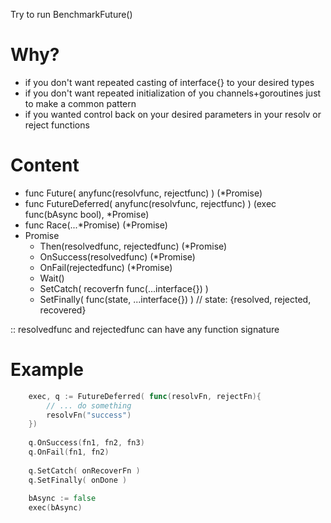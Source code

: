 Try to run BenchmarkFuture()

# Why?

- if you don't want repeated casting of interface{} to your desired types
- if you don't want repeated initialization of you channels+goroutines just to make a common pattern
- if you wanted control back on your desired parameters in your resolv or reject functions

# Content

- func Future( anyfunc(resolvfunc, rejectfunc) ) (*Promise)
- func FutureDeferred( anyfunc(resolvfunc, rejectfunc) ) (exec func(bAsync bool), *Promise)
- func Race(...*Promise) (*Promise)
- Promise
	- Then(resolvedfunc, rejectedfunc) (*Promise)
	- OnSuccess(resolvedfunc) (*Promise)
	- OnFail(rejectedfunc) (*Promise)
	- Wait() 
	- SetCatch( recoverfn func(...interface{}) )
	- SetFinally( func(state, ...interface{}) )  // state: {resolved, rejected, recovered}

:: resolvedfunc and rejectedfunc can have any function signature

# Example 
```go
	exec, q := FutureDeferred( func(resolvFn, rejectFn){
		// ... do something
		resolvFn("success")
	})
	
	q.OnSuccess(fn1, fn2, fn3)
	q.OnFail(fn1, fn2)
	
	q.SetCatch( onRecoverFn )
	q.SetFinally( onDone )
	
	bAsync := false
	exec(bAsync)
```

